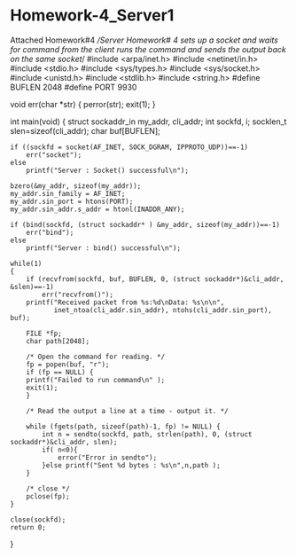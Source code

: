 # Homework-4_Server1
Attached Homework#4
*/Server Homework# 4
sets up a socket and waits for command from the client
runs the command and sends the output back on the same socket*/
#include <arpa/inet.h>
#include <netinet/in.h>
#include <stdio.h>
#include <sys/types.h>
#include <sys/socket.h>
#include <unistd.h>
#include <stdlib.h>
#include <string.h>
#define BUFLEN 2048
#define PORT 9930
    
void err(char *str)
{
    perror(str);
    exit(1);
}

    
int main(void)
{
    struct sockaddr_in my_addr, cli_addr;
    int sockfd, i;
    socklen_t slen=sizeof(cli_addr);
    char buf[BUFLEN];
    
    if ((sockfd = socket(AF_INET, SOCK_DGRAM, IPPROTO_UDP))==-1)
        err("socket");
    else
        printf("Server : Socket() successful\n");
    
    bzero(&my_addr, sizeof(my_addr));
    my_addr.sin_family = AF_INET;
    my_addr.sin_port = htons(PORT);
    my_addr.sin_addr.s_addr = htonl(INADDR_ANY);
    
    if (bind(sockfd, (struct sockaddr* ) &my_addr, sizeof(my_addr))==-1)
        err("bind");
    else
        printf("Server : bind() successful\n");
    
    while(1)
    {
        if (recvfrom(sockfd, buf, BUFLEN, 0, (struct sockaddr*)&cli_addr, &slen)==-1)
            err("recvfrom()");
        printf("Received packet from %s:%d\nData: %s\n\n",
               inet_ntoa(cli_addr.sin_addr), ntohs(cli_addr.sin_port), buf);

        FILE *fp;
        char path[2048];

        /* Open the command for reading. */
        fp = popen(buf, "r");
        if (fp == NULL) {
        printf("Failed to run command\n" );
        exit(1);
        }

        /* Read the output a line at a time - output it. */

        while (fgets(path, sizeof(path)-1, fp) != NULL) {
            int n = sendto(sockfd, path, strlen(path), 0, (struct sockaddr*)&cli_addr, slen);
            if( n<0){
                error("Error in sendto");
            }else printf("Sent %d bytes : %s\n",n,path );
        }

        /* close */
        pclose(fp);
    }
    
    close(sockfd);
    return 0;
}
